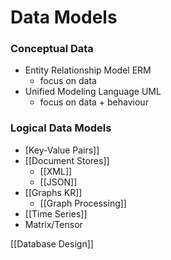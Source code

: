# Data Models
### Conceptual Data
+ Entity Relationship Model ERM
	+ focus on data
+ Unified Modeling Language UML
	+ focus on data + behaviour

### Logical Data Models
+ [Key-Value Pairs]]
+ [[Document Stores]]
	+ [[XML]]
	+ [[JSON]]
+ [[Graphs KR]] 
	+ [[Graph Processing]]
+ [[Time Series]]
+ Matrix/Tensor

[[Database Design]]